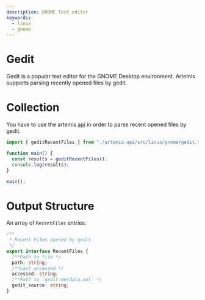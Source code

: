 ```yaml
---
description: GNOME Text editor
keywords:
  - linux
  - gnome
---
```


# Gedit

Gedit is a popular text editor for the GNOME Desktop environment. Artemis
supports parsing recently opened files by gedit.

# Collection

You have to use the artemis [api](../../API/overview.md) in order to parse
recent opened files by gedit.

```typescript
import { geditRecentFiles } from "./artemis-api/src/linux/gnome/gedit.ts";

function main() {
  const results = geditRecentFiles();
  console.log(results);
}

main();
```

# Output Structure

An array of `RecentFiles` entries.

```typescript
/**
 * Recent Files opened by gedit
 */
export interface RecentFiles {
  /**Path to file */
  path: string;
  /**Last accessed */
  accessed: string;
  /**Path to `gedit-metdata.xml` */
  gedit_source: string;
}
```
